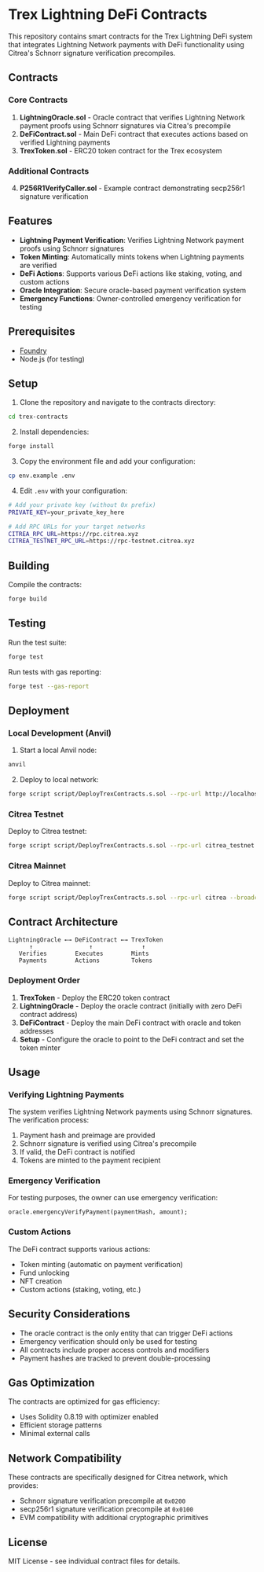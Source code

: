 # Trex Lightning DeFi Contracts

This repository contains smart contracts for the Trex Lightning DeFi system that integrates Lightning Network payments with DeFi functionality using Citrea's Schnorr signature verification precompiles.

## Contracts

### Core Contracts

1. **LightningOracle.sol** - Oracle contract that verifies Lightning Network payment proofs using Schnorr signatures via Citrea's precompile
2. **DeFiContract.sol** - Main DeFi contract that executes actions based on verified Lightning payments
3. **TrexToken.sol** - ERC20 token contract for the Trex ecosystem

### Additional Contracts

4. **P256R1VerifyCaller.sol** - Example contract demonstrating secp256r1 signature verification

## Features

- **Lightning Payment Verification**: Verifies Lightning Network payment proofs using Schnorr signatures
- **Token Minting**: Automatically mints tokens when Lightning payments are verified
- **DeFi Actions**: Supports various DeFi actions like staking, voting, and custom actions
- **Oracle Integration**: Secure oracle-based payment verification system
- **Emergency Functions**: Owner-controlled emergency verification for testing

## Prerequisites

- [Foundry](https://book.getfoundry.sh/getting-started/installation)
- Node.js (for testing)

## Setup

1. Clone the repository and navigate to the contracts directory:

```bash
cd trex-contracts
```

2. Install dependencies:

```bash
forge install
```

3. Copy the environment file and add your configuration:

```bash
cp env.example .env
```

4. Edit `.env` with your configuration:

```bash
# Add your private key (without 0x prefix)
PRIVATE_KEY=your_private_key_here

# Add RPC URLs for your target networks
CITREA_RPC_URL=https://rpc.citrea.xyz
CITREA_TESTNET_RPC_URL=https://rpc-testnet.citrea.xyz
```

## Building

Compile the contracts:

```bash
forge build
```

## Testing

Run the test suite:

```bash
forge test
```

Run tests with gas reporting:

```bash
forge test --gas-report
```

## Deployment

### Local Development (Anvil)

1. Start a local Anvil node:

```bash
anvil
```

2. Deploy to local network:

```bash
forge script script/DeployTrexContracts.s.sol --rpc-url http://localhost:8545 --broadcast
```

### Citrea Testnet

Deploy to Citrea testnet:

```bash
forge script script/DeployTrexContracts.s.sol --rpc-url citrea_testnet --broadcast --verify
```

### Citrea Mainnet

Deploy to Citrea mainnet:

```bash
forge script script/DeployTrexContracts.s.sol --rpc-url citrea --broadcast --verify
```

## Contract Architecture

```
LightningOracle ←→ DeFiContract ←→ TrexToken
      ↑                ↑              ↑
   Verifies        Executes        Mints
   Payments        Actions         Tokens
```

### Deployment Order

1. **TrexToken** - Deploy the ERC20 token contract
2. **LightningOracle** - Deploy the oracle contract (initially with zero DeFi contract address)
3. **DeFiContract** - Deploy the main DeFi contract with oracle and token addresses
4. **Setup** - Configure the oracle to point to the DeFi contract and set the token minter

## Usage

### Verifying Lightning Payments

The system verifies Lightning Network payments using Schnorr signatures. The verification process:

1. Payment hash and preimage are provided
2. Schnorr signature is verified using Citrea's precompile
3. If valid, the DeFi contract is notified
4. Tokens are minted to the payment recipient

### Emergency Verification

For testing purposes, the owner can use emergency verification:

```solidity
oracle.emergencyVerifyPayment(paymentHash, amount);
```

### Custom Actions

The DeFi contract supports various actions:

- Token minting (automatic on payment verification)
- Fund unlocking
- NFT creation
- Custom actions (staking, voting, etc.)

## Security Considerations

- The oracle contract is the only entity that can trigger DeFi actions
- Emergency verification should only be used for testing
- All contracts include proper access controls and modifiers
- Payment hashes are tracked to prevent double-processing

## Gas Optimization

The contracts are optimized for gas efficiency:

- Uses Solidity 0.8.19 with optimizer enabled
- Efficient storage patterns
- Minimal external calls

## Network Compatibility

These contracts are specifically designed for Citrea network, which provides:

- Schnorr signature verification precompile at `0x0200`
- secp256r1 signature verification precompile at `0x0100`
- EVM compatibility with additional cryptographic primitives

## License

MIT License - see individual contract files for details.
